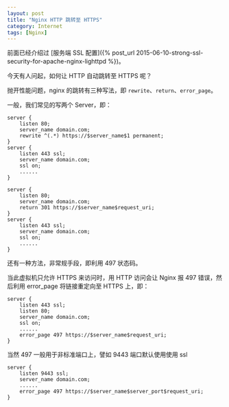 ```yaml
---
layout: post
title: "Nginx HTTP 跳转至 HTTPS"
category: Internet
tags: [Nginx]
---
```


前面已经介绍过 [服务端 SSL 配置]({% post_url 2015-06-10-strong-ssl-security-for-apache-nginx-lighttpd %})。

今天有人问起，如何让 HTTP 自动跳转至 HTTPS 呢？

抛开性能问题，nginx 的跳转有三种写法，即 `rewrite`、`return`、`error_page`。

一般，我们常见的写两个 Server，即：

    server {
        listen 80;
        server_name domain.com;
        rewrite ^(.*) https://$server_name$1 permanent;
    }
    server {
        listen 443 ssl;
        server_name domain.com;
        ssl on;
        ......
    }

<!-- more -->

    server {
        listen 80;
        server_name domain.com;
        return 301 https://$server_name$request_uri;
    }
    server {
        listen 443 ssl;
        server_name domain.com;
        ssl on;
        ......
    }

还有一种方法，非常规手段，即利用 497 状态码。

当此虚拟机只允许 HTTPS 来访问时，用 HTTP 访问会让 Nginx 报 497 错误，然后利用 error_page 将链接重定向至 HTTPS 上，即：

    server {
        listen 443 ssl;
        listen 80;
        server_name domain.com;
        ssl on;
        ......
        error_page 497 https://$server_name$request_uri;
    }

当然 497 一般用于非标准端口上，譬如 9443 端口默认使用使用 ssl

    server {
        listen 9443 ssl;
        server_name domain.com;
        ......
        error_page 497 https://$server_name$server_port$request_uri;
    }
